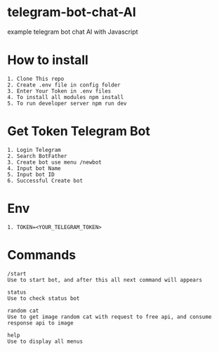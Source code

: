 # telegram-bot-chat-AI
example telegram bot chat AI with Javascript

# How to install

    1. Clone This repo
    2. Create .env file in config folder
    3. Enter Your Token in .env files
    4. To install all modules npm install
    5. To run developer server npm run dev

# Get Token Telegram Bot
    1. Login Telegram
    2. Search BotFather
    3. Create bot use menu /newbot
    4. Input bot Name
    5. Input bot ID
    6. Successful Create bot

# Env
    1. TOKEN=<YOUR_TELEGRAM_TOKEN>

# Commands

    /start
    Use to start bot, and after this all next command will appears

    status
    Use to check status bot

    random cat
    Use to get image random cat with request to free api, and consume response api to image

    help
    Use to display all menus
